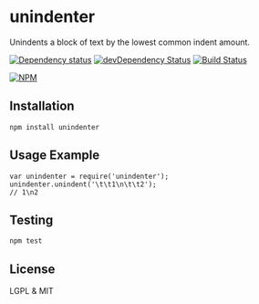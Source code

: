 # unindenter

Unindents a block of text by the lowest common indent amount.

[![Dependency status](https://david-dm.org/alexgorbatchev/unindenter.png)](https://david-dm.org/alexgorbatchev/unindenter)
[![devDependency Status](https://david-dm.org/alexgorbatchev/unindenter/dev-status.png)](https://david-dm.org/alexgorbatchev/unindenter#info=devDependencies)
[![Build Status](https://travis-ci.org/alexgorbatchev/unindenter.png)](https://travis-ci.org/alexgorbatchev/unindenter)

[![NPM](https://nodei.co/npm/unindenter.png?downloads=true&stars=true)](https://npmjs.org/package/unindenter)

## Installation

    npm install unindenter

## Usage Example

    var unindenter = require('unindenter');
    unindenter.unindent('\t\t1\n\t\t2');
    // 1\n2

## Testing

    npm test

## License

LGPL & MIT
